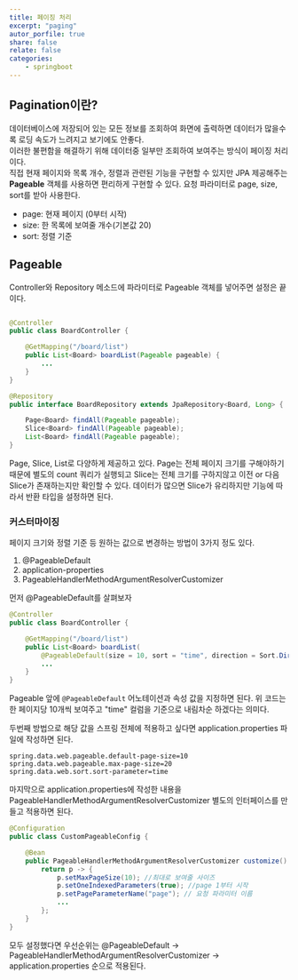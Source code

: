 ```yaml
---
title: 페이징 처리
excerpt: "paging"
autor_porfile: true
share: false
relate: false
categories:
    - springboot
---
```


## Pagination이란?
데이터베이스에 저장되어 있는 모든 정보를 조회하여 화면에 출력하면 데이터가 많을수록 로딩 속도가 느려지고 보기에도 안좋다.  
이러한 불편함을 해결하기 위해 데이터중 일부만 조회하여 보여주는 방식이 페이징 처리이다.  
직접 현재 페이지와 목록 개수, 정렬과 관련된 기능을 구현할 수 있지만 JPA 제공해주는 **Pageable** 객체를 사용하면 편리하게 구현할 수 있다.
요청 파라미터로 page, size, sort를 받아 사용한다.
* page: 현재 페이지 (0부터 시작)
* size: 한 목록에 보여줄 개수(기본값 20)
* sort: 정렬 기준

## Pageable
Controller와 Repository 메소드에 파라미터로 Pageable 객체를 넣어주면 설정은 끝이다.
```java

@Controller
public class BoardController {

    @GetMapping("/board/list")
    public List<Board> boardList(Pageable pageable) {
        ...
    }
}

@Repository
public interface BoardRepository extends JpaRepository<Board, Long> {

    Page<Board> findAll(Pageable pageable);
    Slice<Board> findAll(Pageable pageable);
    List<Board> findAll(Pageable pageable);
}
```

Page, Slice, List로 다양하게 제공하고 있다. Page는 전체 페이지 크기를 구해야하기 때문에 별도의 count 쿼리가 실행되고 Slice는 전체 크기를 구하지않고 이전 or 다음 Slice가 존재하는지만 확인할 수 있다. 데이터가 많으면 Slice가 유리하지만 기능에 따라서 반환 타입을 설정하면 된다.

### 커스터마이징
페이지 크기와 정렬 기준 등 원하는 값으로 변경하는 방법이 3가지 정도 있다.
1. @PageableDefault
2. application-properties
3. PageableHandlerMethodArgumentResolverCustomizer

먼저 @PageableDefault를 살펴보자
```java
@Controller
public class BoardController {

    @GetMapping("/board/list")
    public List<Board> boardList(
        @PageableDefault(size = 10, sort = "time", direction = Sort.Direction.DESC) Pageable pageable) {
        ...
    }
}
```
Pageable 앞에 `@PageableDefault` 어노테이션과 속성 값을 지정하면 된다. 위 코드는 한 페이지당 10개씩 보여주고 "time" 컬럼을 기준으로 내림차순 하겠다는 의미다.  

두번째 방법으로 해당 값을 스프링 전체에 적용하고 싶다면 application.properties 파일에 작성하면 된다.
```
spring.data.web.pageable.default-page-size=10
spring.data.web.pageable.max-page-size=20
spring.data.web.sort.sort-parameter=time
```

마지막으로 application.properties에 작성한 내용을 PageableHandlerMethodArgumentResolverCustomizer 별도의 인터페이스를 만들고 적용하면 된다.
```java
@Configuration
public class CustomPageableConfig {

    @Bean
    public PageableHandlerMethodArgumentResolverCustomizer customize() {
        return p -> {
            p.setMaxPageSize(10); //최대로 보여줄 사이즈
            p.setOneIndexedParameters(true); //page 1부터 시작
            p.setPageParameterName("page"); // 요청 파라미터 이름
            ...
        };
    }
}
```

모두 설정했다면 우선순위는 @PageableDefault -> PageableHandlerMethodArgumentResolverCustomizer -> application.properties 순으로 적용된다.


